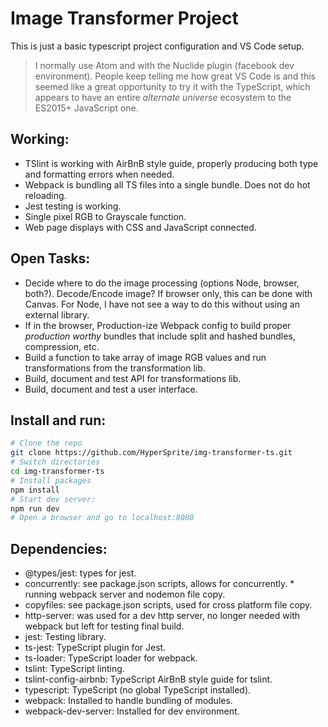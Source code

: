 # Image Transformer Project

This is just a basic typescript project configuration and VS Code setup.

> I normally use Atom and with the Nuclide plugin (facebook dev environment). People keep telling me how great VS Code is and this seemed like a great opportunity to try it with the TypeScript, which appears to have an entire *alternate universe* ecosystem to the ES2015+ JavaScript one.

## Working:

* TSlint is working with AirBnB style guide, properly producing both type and formatting errors when needed.
* Webpack is bundling all TS files into a single bundle. Does not do hot reloading.
* Jest testing is working.
* Single pixel RGB to Grayscale function.
* Web page displays with CSS and JavaScript connected.

## Open Tasks:

* Decide where to do the image processing (options Node, browser, both?). Decode/Encode image? If browser only, this can be done with Canvas. For Node, I have not see a way to do this without using an external library.
* If in the browser, Production-ize Webpack config to build proper *production worthy* bundles that include split and hashed bundles, compression, etc.
* Build a function to take array of image RGB values and run transformations from the transformation lib.
* Build, document and test API for transformations lib.
* Build, document and test a user interface.

## Install and run:

```bash
# Clone the repo
git clone https://github.com/HyperSprite/img-transformer-ts.git
# Switch directories
cd img-transformer-ts
# Install packages
npm install
# Start dev server:
npm run dev
# Open a browser and go to localhost:8080
```

## Dependencies:

* @types/jest: types for jest.
* concurrently: see package.json scripts, allows for concurrently. * running webpack server and nodemon file copy.
* copyfiles: see package.json scripts, used for cross platform file copy.
* http-server: was used for a dev http server, no longer needed with webpack but left for testing final build.
* jest: Testing library.
* ts-jest: TypeScript plugin for Jest.
* ts-loader: TypeScript loader for webpack.
* tslint: TypeScript linting.
* tslint-config-airbnb: TypeScript AirBnB style guide for tslint.
* typescript: TypeScript (no global TypeScript installed).
* webpack: Installed to handle bundling of modules.
* webpack-dev-server: Installed for dev environment.
